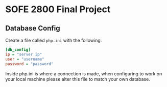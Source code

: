 # SOFE 2800 Final Project

## Database Config

Create a file called `php.ini` with the following:

```ini
[db_config]
ip = "server ip"
user = "username"
password = "password"

```

Inside php.ini is where a connection is made, 
when configuring to work on your local machine please alter this file to match your own database.